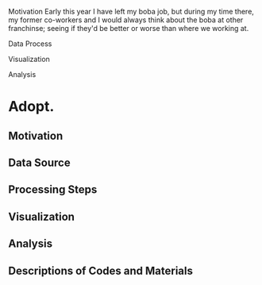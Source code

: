 Motivation
Early this year I have left my boba job, but during my time there, my former co-workers and I would always think about the boba at other franchinse; seeing if they'd be better or worse than where we working at. 

Data Process

Visualization

Analysis

# Adopt.

## Motivation

## Data Source


## Processing Steps

## Visualization



## Analysis



## Descriptions of Codes and Materials
